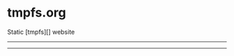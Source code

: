 # tmpfs.org

Static [tmpfs][] website

***
<!-- @toc -->
***

<? @include {=readme} developer.md ?>

<? @include {=readme} license.md links.md ?>
